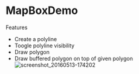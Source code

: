 # MapBoxDemo
Features 
- Create a polyline
- Toogle polyline visibility
- Draw polygon
- Draw buffered polygon on top of given polygon
![screenshot_20160513-174202](https://cloud.githubusercontent.com/assets/4836122/15248870/1fa87da2-193a-11e6-8c9b-20aa44507ede.png)
